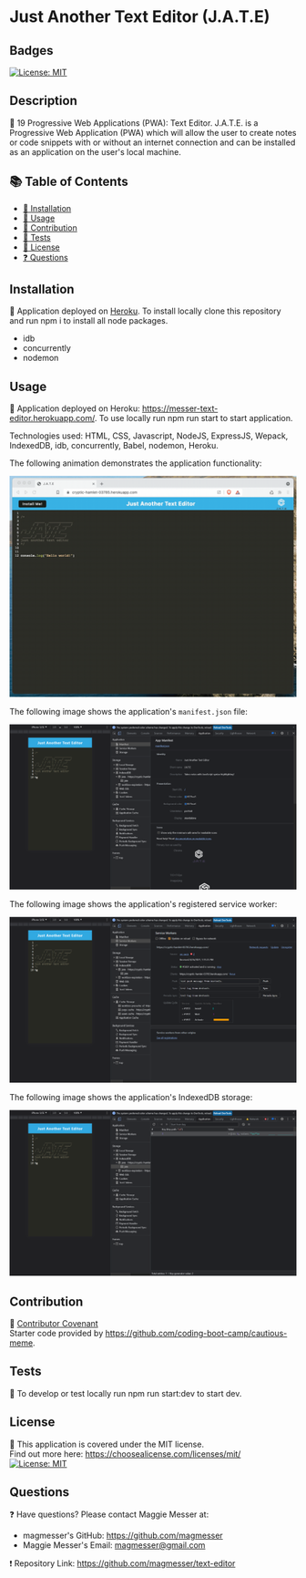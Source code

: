 # Just Another Text Editor (J.A.T.E)

## Badges

[![License: MIT](https://img.shields.io/badge/License-MIT-yellow.svg)](https://opensource.org/licenses/MIT)

## Description

🔮 19 Progressive Web Applications (PWA): Text Editor. J.A.T.E. is a Progressive Web Application (PWA) which will allow the user to create notes or code snippets with or without an internet connection and can be installed as an application on the user's local machine.

## 📚 Table of Contents

- [🔧 Installation](#installation)
- [🎢 Usage](#usage)
- [🚧 Contribution](#contribution)
- [📝 Tests](#tests)
- [🔑 License](#license)
- [❓ Questions](#questions)

## Installation

🔧 Application deployed on [Heroku](https://messer-text-editor.herokuapp.com/). To install locally clone this repository and run npm i to install all node packages.

* idb
* concurrently
* nodemon

## Usage

🎢 Application deployed on Heroku: https://messer-text-editor.herokuapp.com/.  To use locally run npm run start to start application.

Technologies used: HTML, CSS, Javascript, NodeJS, ExpressJS, Wepack, IndexedDB, idb, concurrently, Babel, nodemon, Heroku. 


The following animation demonstrates the application functionality:

![Demonstration of the finished Module 19 Challenge being used in the browser and then installed.](./readme-images/00-demo.gif)

The following image shows the application's `manifest.json` file:

![Demonstration of the finished Module 19 Challenge with a manifest file in the browser.](./readme-images/01-manifest.png)

The following image shows the application's registered service worker:

![Demonstration of the finished Module 19 Challenge with a registered service worker in the browser.](./readme-images/02-service-worker.png)

The following image shows the application's IndexedDB storage:

![Demonstration of the finished Module 19 Challenge with a IndexedDB storage named 'jate' in the browser.](./readme-images/03-idb-storage.png)

## Contribution

🚧 [Contributor Covenant](https://www.contributor-covenant.org/) <br>
Starter code provided by https://github.com/coding-boot-camp/cautious-meme.

## Tests

📝 To develop or test locally run npm run start:dev to start dev.

## License

🔑 This application is covered under the MIT license. <br>
Find out more here: https://choosealicense.com/licenses/mit/ <br>
[![License: MIT](https://img.shields.io/badge/License-MIT-yellow.svg)](https://opensource.org/licenses/MIT)

## Questions

❓ Have questions? Please contact Maggie Messer at: <br>

- magmesser's GitHub: https://github.com/magmesser <br>
- Maggie Messer's Email: magmesser@gmail.com <br>

❗ Repository Link: https://github.com/magmesser/text-editor


<!-- Requirements
- The application works without an internet connection

- Automatically saves content inside the text editor when the DOM window is unfocused

- Create a service worker with workbox that Caches static assets

- Can be installed as a Progressive Web Application

 -->

